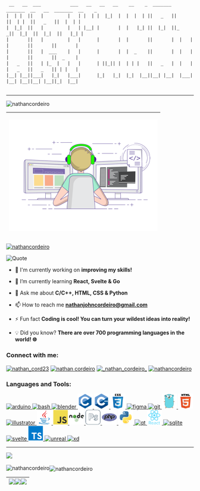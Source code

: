 </hr>


 ```
  __   __  ___           ___   __   __   __    __    _  _______  _______  __   __  _______  __    _ 
 |  | |  ||   |         |   | |  | |  |_|  |  |  |  | ||   _   ||       ||  | |  ||   _   ||  |  | |
 |  |_|  ||   |         |   | |__| |       |  |   |_| ||  |_|  ||_     _||  |_|  ||  |_|  ||   |_| |
 |       ||   |         |   |      |       |  |       ||       |  |   |  |       ||       ||       |
 |       ||   |  ___    |   |      |       |  |  _    ||       |  |   |  |       ||       ||  _    |
 |   _   ||   | |_  |   |   |      | ||_|| |  | | |   ||   _   |  |   |  |   _   ||   _   || | |   |
 |__| |__||___|   |_|   |___|      |_|   |_|  |_|  |__||__| |__|  |___|  |__| |__||__| |__||_|  |__|
                                                                                                                                                                                                          
 ```                   

---
<p align="left"> <img src="https://komarev.com/ghpvc/?username=nathancordeiro&label=Profile%20views&color=0e75b6&style=flat" alt="nathancordeiro" /> </p>

|<p align="center"> <img src="https://raw.githubusercontent.com/pspiagicw/pspiagicw/master/gif3.gif" width="400"/> </p>|
|:--|

<p align="left"> <a href="https://github.com/ryo-ma/github-profile-trophy"><img src="https://github-profile-trophy.vercel.app/?username=nathancordeiro&theme=nord" alt="nathancordeiro" /></a> </p>

![Quote](https://github-readme-quotes-bay.vercel.app/quote?theme=dark&layout=socrates&align="center")

- 🔭 I'm currently working on **improving my skills!**

- 🌱 I’m currently learning **React, Svelte & Go**

- 💬 Ask me about **C/C++, HTML, CSS & Python**

- 📫 How to reach me **nathanjohncordeiro@gmail.com**

- ⚡ Fun fact **Coding is cool! You can turn your wildest ideas into reality!**

- 💡 Did you know? **There are over 700 programming languages in the world! 🌐** 

<h3 align="left">Connect with me:</h3>
<p align="left">
<a href="https://twitter.com/nathan_cord23" target="blank"><img align="center" src="https://raw.githubusercontent.com/rahuldkjain/github-profile-readme-generator/master/src/images/icons/Social/twitter.svg" alt="nathan_cord23" height="30" width="40" /></a>
<a href="https://linkedin.com/in/nathan cordeiro" target="blank"><img align="center" src="https://raw.githubusercontent.com/rahuldkjain/github-profile-readme-generator/master/src/images/icons/Social/linked-in-alt.svg" alt="nathan cordeiro" height="30" width="40" /></a>
<a href="https://instagram.com/_nathan_cordeiro_" target="blank"><img align="center" src="https://raw.githubusercontent.com/rahuldkjain/github-profile-readme-generator/master/src/images/icons/Social/instagram.svg" alt="_nathan_cordeiro_" height="30" width="40" /></a>
<a href="https://www.leetcode.com/nathancordeiro" target="blank"><img align="center" src="https://raw.githubusercontent.com/rahuldkjain/github-profile-readme-generator/master/src/images/icons/Social/leet-code.svg" alt="nathancordeiro" height="30" width="40" /></a>
</p>

<h3 align="left">Languages and Tools:</h3>
<p align="left"> <a href="https://www.arduino.cc/" target="_blank" rel="noreferrer"> <img src="https://cdn.worldvectorlogo.com/logos/arduino-1.svg" alt="arduino" width="40" height="40"/> </a> <a href="https://www.gnu.org/software/bash/" target="_blank" rel="noreferrer"> <img src="https://www.vectorlogo.zone/logos/gnu_bash/gnu_bash-icon.svg" alt="bash" width="40" height="40"/> </a> <a href="https://www.blender.org/" target="_blank" rel="noreferrer"> <img src="https://download.blender.org/branding/community/blender_community_badge_white.svg" alt="blender" width="40" height="40"/> </a> <a href="https://www.cprogramming.com/" target="_blank" rel="noreferrer"> <img src="https://raw.githubusercontent.com/devicons/devicon/master/icons/c/c-original.svg" alt="c" width="40" height="40"/> </a> <a href="https://www.w3schools.com/cpp/" target="_blank" rel="noreferrer"> <img src="https://raw.githubusercontent.com/devicons/devicon/master/icons/cplusplus/cplusplus-original.svg" alt="cplusplus" width="40" height="40"/> </a> <a href="https://www.w3schools.com/css/" target="_blank" rel="noreferrer"> <img src="https://raw.githubusercontent.com/devicons/devicon/master/icons/css3/css3-original-wordmark.svg" alt="css3" width="40" height="40"/> </a> <a href="https://www.figma.com/" target="_blank" rel="noreferrer"> <img src="https://www.vectorlogo.zone/logos/figma/figma-icon.svg" alt="figma" width="40" height="40"/> </a> <a href="https://git-scm.com/" target="_blank" rel="noreferrer"> <img src="https://www.vectorlogo.zone/logos/git-scm/git-scm-icon.svg" alt="git" width="40" height="40"/> </a> <a href="https://golang.org" target="_blank" rel="noreferrer"> <img src="https://raw.githubusercontent.com/devicons/devicon/master/icons/go/go-original.svg" alt="go" width="40" height="40"/> </a> <a href="https://www.w3.org/html/" target="_blank" rel="noreferrer"> <img src="https://raw.githubusercontent.com/devicons/devicon/master/icons/html5/html5-original-wordmark.svg" alt="html5" width="40" height="40"/> </a> <a href="https://www.adobe.com/in/products/illustrator.html" target="_blank" rel="noreferrer"> <img src="https://www.vectorlogo.zone/logos/adobe_illustrator/adobe_illustrator-icon.svg" alt="illustrator" width="40" height="40"/> </a> <a href="https://www.java.com" target="_blank" rel="noreferrer"> <img src="https://raw.githubusercontent.com/devicons/devicon/master/icons/java/java-original.svg" alt="java" width="40" height="40"/> </a> <a href="https://developer.mozilla.org/en-US/docs/Web/JavaScript" target="_blank" rel="noreferrer"> <img src="https://raw.githubusercontent.com/devicons/devicon/master/icons/javascript/javascript-original.svg" alt="javascript" width="40" height="40"/> </a> <a href="https://nodejs.org" target="_blank" rel="noreferrer"> <img src="https://raw.githubusercontent.com/devicons/devicon/master/icons/nodejs/nodejs-original-wordmark.svg" alt="nodejs" width="40" height="40"/> </a> <a href="https://www.photoshop.com/en" target="_blank" rel="noreferrer"> <img src="https://raw.githubusercontent.com/devicons/devicon/master/icons/photoshop/photoshop-line.svg" alt="photoshop" width="40" height="40"/> </a> <a href="https://www.php.net" target="_blank" rel="noreferrer"> <img src="https://raw.githubusercontent.com/devicons/devicon/master/icons/php/php-original.svg" alt="php" width="40" height="40"/> </a> <a href="https://www.python.org" target="_blank" rel="noreferrer"> <img src="https://raw.githubusercontent.com/devicons/devicon/master/icons/python/python-original.svg" alt="python" width="40" height="40"/> </a> <a href="https://www.qt.io/" target="_blank" rel="noreferrer"> <img src="https://upload.wikimedia.org/wikipedia/commons/0/0b/Qt_logo_2016.svg" alt="qt" width="40" height="40"/> </a> <a href="https://reactjs.org/" target="_blank" rel="noreferrer"> <img src="https://raw.githubusercontent.com/devicons/devicon/master/icons/react/react-original-wordmark.svg" alt="react" width="40" height="40"/> </a> <a href="https://www.sqlite.org/" target="_blank" rel="noreferrer"> <img src="https://www.vectorlogo.zone/logos/sqlite/sqlite-icon.svg" alt="sqlite" width="40" height="40"/> </a> <a href="https://svelte.dev" target="_blank" rel="noreferrer"> <img src="https://upload.wikimedia.org/wikipedia/commons/1/1b/Svelte_Logo.svg" alt="svelte" width="40" height="40"/> </a> <a href="https://www.typescriptlang.org/" target="_blank" rel="noreferrer"> <img src="https://raw.githubusercontent.com/devicons/devicon/master/icons/typescript/typescript-original.svg" alt="typescript" width="40" height="40"/> </a> <a href="https://unrealengine.com/" target="_blank" rel="noreferrer"> <img src="https://raw.githubusercontent.com/kenangundogan/fontisto/036b7eca71aab1bef8e6a0518f7329f13ed62f6b/icons/svg/brand/unreal-engine.svg" alt="unreal" width="40" height="40"/> </a> <a href="https://www.adobe.com/products/xd.html" target="_blank" rel="noreferrer"> <img src="https://cdn.worldvectorlogo.com/logos/adobe-xd.svg" alt="xd" width="40" height="40"/> </a> </p>

---

![](https://pixel-profile.vercel.app/api/github-stats?username=nathancordeiro&theme=journey&dithering=true&hide=avatar)</br>

<p><img align="left" src="https://github-readme-stats.vercel.app/api/top-langs/?username=nathancordeiro&layout=donut-vertical&theme=transparent" alt="nathancordeiro" /></p>

<p><img align="center" src="https://github-readme-streak-stats.herokuapp.com/?user=nathancordeiro&theme=transparent" alt="nathancordeiro" /></p>

|<img src="https://octodex.github.com/images/daftpunktocat-guy.gif" width="160"><img src="https://i.giphy.com/media/IdyAQJVN2kVPNUrojM/200.webp" width="120"><img src="https://i.giphy.com/media/LMt9638dO8dftAjtco/200.webp" width="120">|
|:--|


